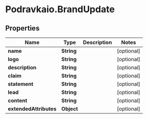 # Podravkaio.BrandUpdate

## Properties
Name | Type | Description | Notes
------------ | ------------- | ------------- | -------------
**name** | **String** |  | [optional] 
**logo** | **String** |  | [optional] 
**description** | **String** |  | [optional] 
**claim** | **String** |  | [optional] 
**statement** | **String** |  | [optional] 
**lead** | **String** |  | [optional] 
**content** | **String** |  | [optional] 
**extendedAttributes** | **Object** |  | [optional] 


